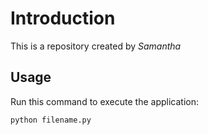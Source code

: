 # Introduction


This is a repository created by *Samantha*


## Usage


Run this command to execute the application:


`python filename.py`

 

```

